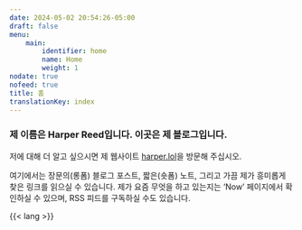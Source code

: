 ```yaml
---
date: 2024-05-02 20:54:26-05:00
draft: false
menu:
    main:
        identifier: home
        name: Home
        weight: 1
nodate: true
nofeed: true
title: 홈
translationKey: index
---
```


### 제 이름은 Harper Reed입니다. 이곳은 제 블로그입니다.

저에 대해 더 알고 싶으시면 제 웹사이트 [harper.lol](https://harper.lol)을 방문해 주십시오.

여기에서는 장문의(롱폼) 블로그 포스트, 짧은(숏폼) 노트, 그리고 가끔 제가 흥미롭게 찾은 링크를 읽으실 수 있습니다. 제가 요즘 무엇을 하고 있는지는 ‘Now’ 페이지에서 확인하실 수 있으며, RSS 피드를 구독하실 수도 있습니다.

{{< lang >}}
